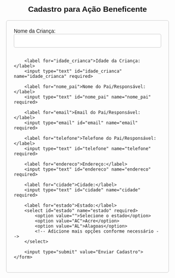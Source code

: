 <!DOCTYPE html>
<html lang="pt-br">
<head>
    <meta charset="UTF-8">
    <meta name="viewport" content="width=device-width, initial-scale=1.0">
    <title>Cadastro para Ação Beneficente</title>
    <style>
        body {
            font-family: Arial, sans-serif;
            margin: 20px;
            padding: 20px;
        }
        form {
            max-width: 400px;
            margin: auto;
            padding: 20px;
            border: 1px solid #ccc;
            border-radius: 5px;
        }
        h2 {
            text-align: center;
        }
        input[type="text"], input[type="email"], select {
            width: 100%;
            padding: 10px;
            margin-bottom: 15px;
            box-sizing: border-box;
            border: 1px solid #ccc;
            border-radius: 4px;
        }
        input[type="submit"] {
            background-color: #4CAF50;
            color: white;
            padding: 12px 20px;
            border: none;
            border-radius: 4px;
            cursor: pointer;
            width: 100%;
        }
        input[type="submit"]:hover {
            background-color: #45a049;
        }
    </style>
</head>
<body>
    <h2>Cadastro para Ação Beneficente</h2>
    <form action="submit_form.php" method="post">
        <label for="nome_crianca">Nome da Criança:</label>
        <input type="text" id="nome_crianca" name="nome_crianca" required>

        <label for="idade_crianca">Idade da Criança:</label>
        <input type="text" id="idade_crianca" name="idade_crianca" required>

        <label for="nome_pai">Nome do Pai/Responsável:</label>
        <input type="text" id="nome_pai" name="nome_pai" required>

        <label for="email">Email do Pai/Responsável:</label>
        <input type="email" id="email" name="email" required>

        <label for="telefone">Telefone do Pai/Responsável:</label>
        <input type="text" id="telefone" name="telefone" required>

        <label for="endereco">Endereço:</label>
        <input type="text" id="endereco" name="endereco" required>

        <label for="cidade">Cidade:</label>
        <input type="text" id="cidade" name="cidade" required>

        <label for="estado">Estado:</label>
        <select id="estado" name="estado" required>
            <option value="">Selecione o estado</option>
            <option value="AC">Acre</option>
            <option value="AL">Alagoas</option>
            <!-- Adicione mais opções conforme necessário -->
        </select>

        <input type="submit" value="Enviar Cadastro">
    </form>
</body>
</html>

